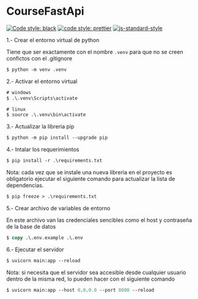 # CourseFastApi

[![Code style: black](https://img.shields.io/badge/code%20style-black-000000.svg)](https://github.com/psf/black)
[![code style: prettier](https://img.shields.io/badge/code_style-prettier-ff69b4.svg?style=flat-square)](https://github.com/prettier/prettier)
[![js-standard-style](https://img.shields.io/badge/code%20style-standard-brightgreen.svg)](http://standardjs.com)

1.- Crear el entorno virtual de python

Tiene que ser exactamente con el nombre `.venv` para que no se creen confictos con el .gitignore

```ps
$ python -m venv .venv
```

2.- Activar el entorno virtual

```ps
# windows
$ .\.venv\Scripts\activate

# linux
$ source .\.venv\bin\activate
```

3.- Actualizar la libreria pip

```ps
$ python -m pip install --upgrade pip
```

4.- Intalar los requerimientos

```ps
$ pip install -r .\requirements.txt
```

Nota: cada vez que se instale una nueva libreria en el proyecto es obligatorio ejecutar el siguiente comando para actualizar la lista de dependencias.

```ps
$ pip freeze > .\requirements.txt
```

5.- Crear archivo de variables de entorno

En este archivo van las credenciales sencibles como el host y contraseña de la base de datos

```ps
$ copy .\.env.example .\.env
```

6.- Ejecutar el servidor

```ps
$ uvicorn main:app --reload
```

Nota: si necesita que el servidor sea accesible desde cualquier usuario dentro de la misma red, lo pueden hacer con el siguiente comando

```ps
$ uvicorn main:app --host 0.0.0.0 --port 8000 --reload
```

```
